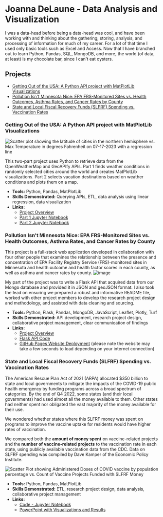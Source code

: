 # Joanna DeLaune - Data Analysis and Visualization

I was a data-head before being a data-head was cool, and have been working with and thinking about the gathering, storing, analysis, and processing of information for much of my career. For a lot of that time I used only basic tools such as Excel and Access. Now that I have branched out to learn Python, Pandas, SQL, MongoDB, and more, the world (of data, at least) is my chocolate bar, since I can't eat oysters.

## Projects
* [Getting Out of the USA: A Python API project with MatPlotLib Visualizations](https://github.com/joannadelaune/joannadelaune/edit/main/README.md#getting-out-of-the-usa-a-python-api-project-with-matplotlib-visualizations)
* [Pollution Isn't Minnesota Nice: EPA FRS-Monitored Sites vs. Health Outcomes, Asthma Rates, and Cancer Rates by County](https://github.com/joannadelaune/joannadelaune/blob/main/README.md#pollution-isnt-minnesota-nice-epa-frs-monitored-sites-vs-health-outcomes-asthma-rates-and-cancer-rates-by-county)
* [State and Local Fiscal Recovery Funds (SLFRF) Spending vs. Vaccination Rates](https://github.com/joannadelaune/joannadelaune/blob/main/README.md#state-and-local-fiscal-recovery-funds-slfrf-spending-vs-vaccination-rates)

### Getting Out of the USA: A Python API project with MatPlotLib Visualizations
![Scatter plot showing the latitude of cities in the northern hemisphere vs. Max Temperature in degrees Fahrenheit on 07-17-2023 with a regression line](https://github.com/joannadelaune/joannadelaune/assets/102549713/58603241-490a-4716-8c5e-61375a1a5533)

This two-part project uses Python to retrieve data from the OpenWeatherMap and GeoAPIfy APIs. Part 1 finds weather conditions in randomly selected cities around the world and creates MatPlotLib visualizations.  Part 2 selects vacation destinations based on weather conditions and plots them on a map.
* **Tools:** Python, Pandas, MatPlotLib
* **Skills Demonstrated:** Querying APIs, ETL, data analysis using linear regression, data visualization
* **Links:**
  * [Project Overview](https://github.com/joannadelaune/python-api-challenge)
  * [Part 1 Jupyter Notebook](https://github.com/joannadelaune/python-api-challenge/blob/main/WeatherPy.ipynb)
  * [Part 2 Jupyter Notebook](https://github.com/joannadelaune/python-api-challenge/blob/main/VacationPy.ipynb)

### Pollution Isn't Minnesota Nice: EPA FRS-Monitored Sites vs. Health Outcomes, Asthma Rates, and Cancer Rates by County

This project is a full-stack web application developed in collaboration with four other people that examines the relationship between the presence and concentration of EPA Facility Registry Service (FRS)-monitored sites in Minnesota and health outcome and health factor scores in each county, as well as asthma and cancer rates by county.
![image](https://github.com/joannadelaune/joannadelaune/assets/102549713/614c8472-53e3-4811-9cd4-a603fea64848)

My part of the project was to write a Flask API that acquired data from our Mongo database and provided it in JSON and geoJSON format. I also took the lead on ensuring we prepared a robust and informative README file, worked with other project members to develop the research project design and methodology, and assisted with data cleaning and sourcing.

* **Tools:** Python, Flask, Pandas, MongoDB, JavaScript, Leaflet, Plotly, Turf
* **Skills Demonstrated:** API development, research project design, collaborative project management, clear communication of findings
* **Links:**
  * [Project Overview](https://github.com/rolisingh10/Project-3/blob/main/README.md)
  * [Flask API Code](https://github.com/rolisingh10/Project-3/blob/main/Step_3_pimn_api.py)
  * [GitHub Pages Website Deployment](https://rolisingh10.github.io/Project-3/) (please note the website may take a few seconds to load depending on your internet connection) 

### State and Local Fiscal Recovery Funds (SLFRF) Spending vs. Vaccination Rates
The American Rescue Plan Act of 2021 (ARPA) allocated $350 billion to state and local governments to mitigate the impacts of the COVID-19 public health emergency by funding programs across a broad spectrum of categories. By the end of Q4 2022, some states (and their local governments) had used almost all the money available to them. Other states had neither spent nor obligated the vast majority of the money available for their use.

We wondered whether states where this SLFRF money was spent on programs to improve the vaccine uptake for residents would have higher rates of vaccination.

We compared both the **amount of money spent** on vaccine-related projects and the **number of vaccine-related projects** to the vaccination rate in each state, using publicly available vaccination data from the CDC. Data on SLFRF spending was compiled by Dave Kamper of the Economic Policy Institute.

![Scatter Plot showing Administered Doses of COVID vaccine by population percentage vs. Count of Vaccine Projects Funded with SLFRF Money](https://github.com/joannadelaune/joannadelaune/assets/102549713/49d7b9d4-0135-4b58-8286-4ff16bc57f6d)

* **Tools:** Python, Pandas, MatPlotLib
* **Skills Demonstrated:** ETL, research project design, data analysis, collaborative project management
* **Links:**
   <!-- * Project Overview -->
   * [Code - Jupyter Notebook](https://github.com/joannadelaune/SLFRF-COVID-Vaccinations/blob/main/Project_1_covid_final.ipynb)
   * [PowerPoint with Visualizations and Results](https://github.com/joannadelaune/SLFRF-COVID-Vaccinations/blob/main/Group_7_Presentation.pptx)

<!--
**joannadelaune/joannadelaune** is a ✨ _special_ ✨ repository because its `README.md` (this file) appears on your GitHub profile.

Here are some ideas to get you started:

- 🔭 I’m currently working on ...
- 🌱 I’m currently learning ...
- 👯 I’m looking to collaborate on ...
- 🤔 I’m looking for help with ...
- 💬 Ask me about ...
- 📫 How to reach me: ...
- 😄 Pronouns: ...
- ⚡ Fun fact: ...
-->
